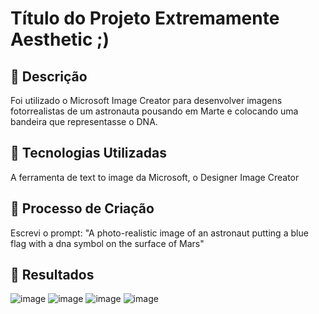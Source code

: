 # Título do Projeto Extremamente Aesthetic ;)

## 📒 Descrição
Foi utilizado o Microsoft Image Creator para desenvolver imagens fotorrealistas de um astronauta pousando em Marte e colocando uma bandeira que representasse o DNA.

## 🤖 Tecnologias Utilizadas
A ferramenta de text to image da Microsoft, o Designer Image Creator

## 🧐 Processo de Criação
Escrevi o prompt: "A photo-realistic image of an astronaut putting a blue flag with a dna symbol on the surface of Mars"

## 🚀 Resultados
![image](https://github.com/Torelli/lab-natty-or-not/assets/26353442/40f9db1c-b75e-48dd-bb4e-3b634f641da9)
![image](https://github.com/Torelli/lab-natty-or-not/assets/26353442/e01cdc66-59d8-4cf9-ad33-522f7625a9b9)
![image](https://github.com/Torelli/lab-natty-or-not/assets/26353442/129818fc-26d1-499d-a215-fe306f8a2f3f)
![image](https://github.com/Torelli/lab-natty-or-not/assets/26353442/c7fbece1-5ff9-48e7-9a93-030233df1f0f)



